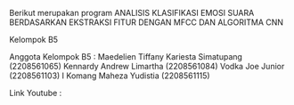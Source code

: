 Berikut merupakan program ANALISIS KLASIFIKASI EMOSI SUARA BERDASARKAN EKSTRAKSI FITUR  DENGAN MFCC DAN ALGORITMA CNN

Kelompok B5

Anggota Kelompok B5 : 
Maedelien Tiffany Kariesta Simatupang 		(2208561065)
Kennardy Andrew Limartha			            (2208561084)
Vodka Joe Junior					                (2208561103)
I Komang Maheza Yudistia			          	(2208561115)

Link Youtube : 
